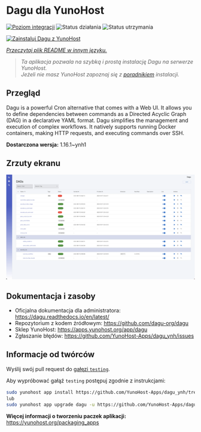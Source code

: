 <!--
To README zostało automatycznie wygenerowane przez <https://github.com/YunoHost/apps/tree/master/tools/readme_generator>
Nie powinno być ono edytowane ręcznie.
-->

# Dagu dla YunoHost

[![Poziom integracji](https://apps.yunohost.org/badge/integration/dagu)](https://ci-apps.yunohost.org/ci/apps/dagu/)
![Status działania](https://apps.yunohost.org/badge/state/dagu)
![Status utrzymania](https://apps.yunohost.org/badge/maintained/dagu)

[![Zainstaluj Dagu z YunoHost](https://install-app.yunohost.org/install-with-yunohost.svg)](https://install-app.yunohost.org/?app=dagu)

*[Przeczytaj plik README w innym języku.](./ALL_README.md)*

> *Ta aplikacja pozwala na szybką i prostą instalację Dagu na serwerze YunoHost.*  
> *Jeżeli nie masz YunoHost zapoznaj się z [poradnikiem](https://yunohost.org/install) instalacji.*

## Przegląd

Dagu is a powerful Cron alternative that comes with a Web UI. It allows you to define dependencies between commands as a Directed Acyclic Graph (DAG) in a declarative YAML format. Dagu simplifies the management and execution of complex workflows. It natively supports running Docker containers, making HTTP requests, and executing commands over SSH.


**Dostarczona wersja:** 1.16.1~ynh1

## Zrzuty ekranu

![Zrzut ekranu z Dagu](./doc/screenshots/screenshot.png)

## Dokumentacja i zasoby

- Oficjalna dokumentacja dla administratora: <https://dagu.readthedocs.io/en/latest/>
- Repozytorium z kodem źródłowym: <https://github.com/dagu-org/dagu>
- Sklep YunoHost: <https://apps.yunohost.org/app/dagu>
- Zgłaszanie błędów: <https://github.com/YunoHost-Apps/dagu_ynh/issues>

## Informacje od twórców

Wyślij swój pull request do [gałęzi `testing`](https://github.com/YunoHost-Apps/dagu_ynh/tree/testing).

Aby wypróbować gałąź `testing` postępuj zgodnie z instrukcjami:

```bash
sudo yunohost app install https://github.com/YunoHost-Apps/dagu_ynh/tree/testing --debug
lub
sudo yunohost app upgrade dagu -u https://github.com/YunoHost-Apps/dagu_ynh/tree/testing --debug
```

**Więcej informacji o tworzeniu paczek aplikacji:** <https://yunohost.org/packaging_apps>
